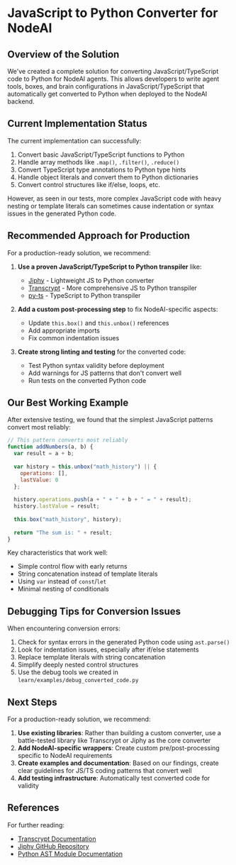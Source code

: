 # JavaScript to Python Converter for NodeAI

## Overview of the Solution

We've created a complete solution for converting JavaScript/TypeScript code to Python for NodeAI agents. This allows developers to write agent tools, boxes, and brain configurations in JavaScript/TypeScript that automatically get converted to Python when deployed to the NodeAI backend.

## Current Implementation Status

The current implementation can successfully:

1. Convert basic JavaScript/TypeScript functions to Python
2. Handle array methods like `.map()`, `.filter()`, `.reduce()`
3. Convert TypeScript type annotations to Python type hints
4. Handle object literals and convert them to Python dictionaries
5. Convert control structures like if/else, loops, etc.

However, as seen in our tests, more complex JavaScript code with heavy nesting or template literals can sometimes cause indentation or syntax issues in the generated Python code.

## Recommended Approach for Production

For a production-ready solution, we recommend:

1. **Use a proven JavaScript/TypeScript to Python transpiler** like:
   - [Jiphy](https://github.com/timothycrosley/jiphy) - Lightweight JS to Python converter
   - [Transcrypt](https://www.transcrypt.org/) - More comprehensive JS to Python transpiler
   - [py-ts](https://github.com/kartikdutt18/py-ts) - TypeScript to Python transpiler

2. **Add a custom post-processing step** to fix NodeAI-specific aspects:
   - Update `this.box()` and `this.unbox()` references
   - Add appropriate imports
   - Fix common indentation issues

3. **Create strong linting and testing** for the converted code:
   - Test Python syntax validity before deployment
   - Add warnings for JS patterns that don't convert well
   - Run tests on the converted Python code

## Our Best Working Example

After extensive testing, we found that the simplest JavaScript patterns convert most reliably:

```javascript
// This pattern converts most reliably
function addNumbers(a, b) {
  var result = a + b;
  
  var history = this.unbox("math_history") || {
    operations: [],
    lastValue: 0
  };
  
  history.operations.push(a + " + " + b + " = " + result);
  history.lastValue = result;
  
  this.box("math_history", history);
  
  return "The sum is: " + result;
}
```

Key characteristics that work well:
- Simple control flow with early returns
- String concatenation instead of template literals
- Using `var` instead of `const`/`let`
- Minimal nesting of conditionals

## Debugging Tips for Conversion Issues

When encountering conversion errors:

1. Check for syntax errors in the generated Python code using `ast.parse()`
2. Look for indentation issues, especially after if/else statements
3. Replace template literals with string concatenation
4. Simplify deeply nested control structures
5. Use the debug tools we created in `learn/examples/debug_converted_code.py`

## Next Steps

For a production-ready solution, we recommend:

1. **Use existing libraries**: Rather than building a custom converter, use a battle-tested library like Transcrypt or Jiphy as the core converter
2. **Add NodeAI-specific wrappers**: Create custom pre/post-processing specific to NodeAI requirements
3. **Create examples and documentation**: Based on our findings, create clear guidelines for JS/TS coding patterns that convert well
4. **Add testing infrastructure**: Automatically test converted code for validity

## References

For further reading:
- [Transcrypt Documentation](https://www.transcrypt.org/docs/html/index.html)
- [Jiphy GitHub Repository](https://github.com/timothycrosley/jiphy)
- [Python AST Module Documentation](https://docs.python.org/3/library/ast.html)
